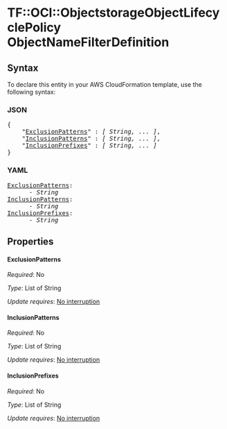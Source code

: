 # TF::OCI::ObjectstorageObjectLifecyclePolicy ObjectNameFilterDefinition

## Syntax

To declare this entity in your AWS CloudFormation template, use the following syntax:

### JSON

<pre>
{
    "<a href="#exclusionpatterns" title="ExclusionPatterns">ExclusionPatterns</a>" : <i>[ String, ... ]</i>,
    "<a href="#inclusionpatterns" title="InclusionPatterns">InclusionPatterns</a>" : <i>[ String, ... ]</i>,
    "<a href="#inclusionprefixes" title="InclusionPrefixes">InclusionPrefixes</a>" : <i>[ String, ... ]</i>
}
</pre>

### YAML

<pre>
<a href="#exclusionpatterns" title="ExclusionPatterns">ExclusionPatterns</a>: <i>
      - String</i>
<a href="#inclusionpatterns" title="InclusionPatterns">InclusionPatterns</a>: <i>
      - String</i>
<a href="#inclusionprefixes" title="InclusionPrefixes">InclusionPrefixes</a>: <i>
      - String</i>
</pre>

## Properties

#### ExclusionPatterns

_Required_: No

_Type_: List of String

_Update requires_: [No interruption](https://docs.aws.amazon.com/AWSCloudFormation/latest/UserGuide/using-cfn-updating-stacks-update-behaviors.html#update-no-interrupt)

#### InclusionPatterns

_Required_: No

_Type_: List of String

_Update requires_: [No interruption](https://docs.aws.amazon.com/AWSCloudFormation/latest/UserGuide/using-cfn-updating-stacks-update-behaviors.html#update-no-interrupt)

#### InclusionPrefixes

_Required_: No

_Type_: List of String

_Update requires_: [No interruption](https://docs.aws.amazon.com/AWSCloudFormation/latest/UserGuide/using-cfn-updating-stacks-update-behaviors.html#update-no-interrupt)

